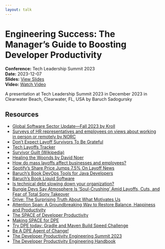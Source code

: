 ```yaml
---
layout: talk
---
```


# Engineering Success: The Manager’s Guide to Boosting Developer Productivity

**Conference:** Tech Leadership Summit 2023  
**Date:** 2023-12-07  
**Slides:** [View Slides](https://drive.google.com/file/d/1rwMxnZnaAB-1nfJOYI39Y0vK3ZaEPVQ_/view)  
**Video:** [Watch Video](https://www.youtube.com/watch?v=H7BkzVr2G_U)  

A presentation at Tech Leadership Summit 2023  in
                    December 2023 in
                    Clearwater Beach, Clearwater, FL, USA by 
                    Baruch Sadogursky

## Resources

- [Global Software Sector Update—Fall 2023 by Kroll](https://www.kroll.com/en/insights/publications/m-and-a/global-software-sector-update-fall-2023)
- [Surveys of HR representatives and employees on views about working in person or remotely by NORC](https://www.norc.org/research/projects/return-to-office-surveys.html)
- [Don’t Expect Layoff Survivors To Be Grateful](https://www.leadershipiq.com/blogs/leadershipiq/29062401-dont-expect-layoff-survivors-to-be-grateful)
- [Tech Layoffs Tracker](https://layoffs.fyi/)
- [Survivor Guilt (Wikipedia)](https://en.wikipedia.org/wiki/Survivor_guilt)
- [Healing the Woonds by David Noer](https://amzn.to/3t7X3oF)
- [How do mass layoffs affect businesses and employees?](https://www.bizreport.com/layoff-aftermath-survey-2022/?msID=32c0e2b2-a25a-4b61-abf6-55f141b1fb16%20)
- [Spotify’s Share Price Jumps 7.5% On Layoff News](https://www.billboard.com/business/streaming/spotify-layoffs-stock-price-increases-job-cuts-1235533948/)
- [Baruch’s Book DevOps Tools for Java Developers](https://amzn.to/41cZdjr)
- [Baruch’s Book Liquid Software](https://liquidsoftware.com/)
- [Is technical debt slowing down your organization?](https://www.thoughtworks.com/en-us/insights/reports/is-technical-debt-slowing-down-your-organization-infographic)
- [Bungie Devs Say Atmosphere Is ‘Soul-Crushing’ Amid Layoffs, Cuts, and Fear of Total Sony Takeover](https://www.ign.com/articles/bungie-devs-say-atmosphere-is-soul-crushing-amid-layoffs-cuts-and-fear-of-total-sony-takeover?utm_source=twitter)
- [Drive: The Surprising Truth About What Motivates Us](https://amzn.to/489OJ6V)
- [Attention Span: A Groundbreaking Way to Restore Balance, Happiness and Productivity](https://amzn.to/3uF3MXx)
- [The SPACE of Developer Productivity](https://queue.acm.org/detail.cfm?id=3454124)
- [Making SPACE for DPE](https://gradle.com/blog/making-space-for-dpe/)
- [Try DPE today: Gradle and Maven Build Speed Challenge](https://gradle.com/gradle-and-maven-build-speed-challenge/)
- [Be A DPE Agent of Change!](https://gradle.influitive.com/join/00010)
- [The Developer Productivity Engineering Summit 2023](https://dpesummit.com/)
- [The Developer Productivity Engineering Handbook](https://gradle.com/developer-productivity-engineering/handbook/)

<!-- Source: https://speaking.jbaru.ch/d0om9h/engineering-success-the-managers-guide-to-boosting-developer-productivity -->
